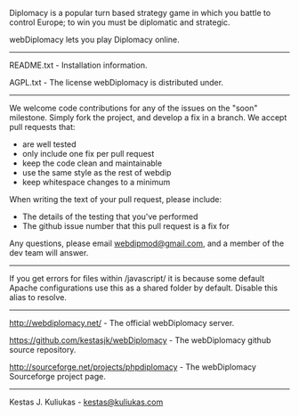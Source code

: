 Diplomacy is a popular turn based strategy game in which you battle to control Europe; to win you must be diplomatic and strategic.

webDiplomacy lets you play Diplomacy online.

--- 

README.txt - Installation information.

AGPL.txt - The license webDiplomacy is distributed under.

---

We welcome code contributions for any of the issues on the "soon" milestone. Simply fork the project, and develop a fix in a branch. We accept pull requests that:

* are well tested
* only include one fix per pull request
* keep the code clean and maintainable
* use the same style as the rest of webdip
* keep whitespace changes to a minimum

When writing the text of your pull request, please include:

* The details of the testing that you've performed
* The github issue number that this pull request is a fix for

Any questions, please email webdipmod@gmail.com, and a member of the dev team will answer.

---

If you get errors for files within /javascript/ it is because some default Apache configurations use this as a shared folder by default. Disable this alias to resolve.

---

http://webdiplomacy.net/ - The official webDiplomacy server.

https://github.com/kestasjk/webDiplomacy - The webDiplomacy github source repository.

http://sourceforge.net/projects/phpdiplomacy - The webDiplomacy Sourceforge project page.

---

Kestas J. Kuliukas - kestas@kuliukas.com
